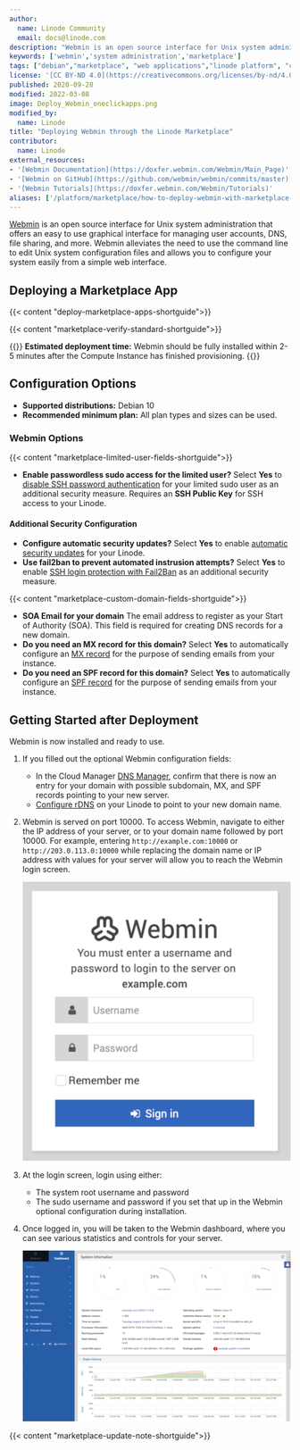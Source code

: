 ```yaml
---
author:
  name: Linode Community
  email: docs@linode.com
description: "Webmin is an open source interface for Unix system administration. Deploy Webmin using Linode''s Marketplace Apps."
keywords: ['webmin','system administration','marketplace']
tags: ["debian","marketplace", "web applications","linode platform", "cloud manager", "cms", "email"]
license: '[CC BY-ND 4.0](https://creativecommons.org/licenses/by-nd/4.0)'
published: 2020-09-28
modified: 2022-03-08
image: Deploy_Webmin_oneclickapps.png
modified_by:
  name: Linode
title: "Deploying Webmin through the Linode Marketplace"
contributor:
  name: Linode
external_resources:
- '[Webmin Documentation](https://doxfer.webmin.com/Webmin/Main_Page)'
- '[Webmin on GitHub](https://github.com/webmin/webmin/commits/master)'
- '[Webmin Tutorials](https://doxfer.webmin.com/Webmin/Tutorials)'
aliases: ['/platform/marketplace/how-to-deploy-webmin-with-marketplace-apps/', '/platform/one-click/how-to-deploy-webmin-with-one-click-apps/','/guides/how-to-deploy-webmin-with-one-click-apps/','/guides/how-to-deploy-webmin-with-marketplace-apps/','/platform/one-click/deploy-webmin-with-one-click-apps/','/guides/webmin-marketplace-app/']
---
```


[Webmin](http://www.webmin.com) is an open source interface for Unix system administration that offers an easy to use graphical interface for managing user accounts, DNS, file sharing, and more. Webmin alleviates the need to use the command line to edit Unix system configuration files and allows you to configure your system easily from a simple web interface.

## Deploying a Marketplace App

{{< content "deploy-marketplace-apps-shortguide">}}

{{< content "marketplace-verify-standard-shortguide">}}

{{<note>}}
**Estimated deployment time:** Webmin should be fully installed within 2-5 minutes after the Compute Instance has finished provisioning.
{{</note>}}

## Configuration Options

- **Supported distributions:** Debian 10
- **Recommended minimum plan:** All plan types and sizes can be used.

### Webmin Options

{{< content "marketplace-limited-user-fields-shortguide">}}
- **Enable passwordless sudo access for the limited user?** Select **Yes** to [disable SSH password authentication](/docs/guides/set-up-and-secure/#ssh-daemon-options) for your limited sudo user as an additional security measure. Requires an **SSH Public Key** for SSH access to your Linode.

#### Additional Security Configuration

- **Configure automatic security updates?** Select **Yes** to enable [automatic security updates](/docs/guides/set-up-and-secure/#automatic-security-updates) for your Linode.
- **Use fail2ban to prevent automated instrusion attempts?** Select **Yes** to enable [SSH login protection with Fail2Ban](/docs/guides/using-fail2ban-to-secure-your-server-a-tutorial/) as an additional security measure.

{{< content "marketplace-custom-domain-fields-shortguide">}}
- **SOA Email for your domain** The email address to register as your Start of Authority (SOA). This field is required for creating DNS records for a new domain.
- **Do you need an MX record for this domain?** Select **Yes** to automatically configure an [MX record](/docs/guides/dns-overview/#mx) for the purpose of sending emails from your instance.
- **Do you need an SPF record for this domain?** Select **Yes** to automatically configure an [SPF record](/docs/guides/dns-overview/#spf) for the purpose of sending emails from your instance.

## Getting Started after Deployment

Webmin is now installed and ready to use.

1.  If you filled out the optional Webmin configuration fields:

    - In the Cloud Manager [DNS Manager](/docs/products/networking/dns-manager/guides/create-domain/), confirm that there is now an entry for your domain with possible subdomain, MX, and SPF records pointing to your new server.
    - [Configure rDNS](/docs/guides/configure-rdns/) on your Linode to point to your new domain name.

1.  Webmin is served on port 10000. To access Webmin, navigate to either the IP address of your server, or to your domain name followed by port 10000. For example, entering `http://example.com:10000` or `http://203.0.113.0:10000` while replacing the domain name or IP address with values for your server will allow you to reach the Webmin login screen.

    ![Webmin Login Screen](webmin-login-screen.png "Webmin Login Screen")

1.  At the login screen, login using either:

    - The system root username and password
    - The sudo username and password if you set that up in the Webmin optional configuration during installation.

1.  Once logged in, you will be taken to the Webmin dashboard, where you can see various statistics and controls for your server.

    ![Webmin Dashboard](webmin-dashboard.png "Webmin Dashboard")

{{< content "marketplace-update-note-shortguide">}}
